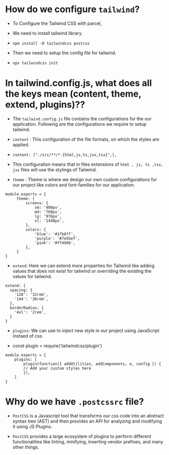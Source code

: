 # How do we configure `tailwind`?

- To Configure the Tailwind CSS with parcel,

- We need to install tailwind library.

- `npm install -D tailwindcss postcss`

- Then we need to setup the config file for tailwind.

- `npx tailwindcss init`

# In tailwind.config.js, what does all the keys mean (content, theme, extend, plugins)??

- The `tailwind.config.js` file contains the configurations for the our application. Following are the configurations we require to setup tailwind.

- `content` : This configuration of the file formats, on which the styles are applied.

- `content: ["./src/**/*.{html,js,ts,jsx,tsx}",],`

- This configuration means that in files extensions of `html , js, ts ,tsx, jsx` files will use the stylings of Tailwind.

- `theme` : Theme is where we design our own custom configurations for our project like colors and font-families for our application.

```react
module.exports = {
     theme: {
         screens: {
             sm: '480px',
             md: '768px',
             lg: '976px',
             xl: '1440px',
         },
         colors: {
             'blue': '#1fb6ff',
             'purple': '#7e5bef',
             'pink': '#ff49db',
         },
     }
}
```

- `extend`: Here we can extend more properties for Tailwind like adding values that does not exist for tailwind or overriding the existing the values for tailwind.

```react
extend: {
  spacing: {
    '128': '32rem',
    '144': '36rem',
  },
  borderRadius: {
    '4xl': '2rem',
  }
}
```

- `plugins`: We can use to inject new style in our project using JavaScript instaed of css.

- const plugin = require('tailwindcss/plugin')

```react
module.exports = {
    plugins: [
        plugin(function({ addUtilities, addComponents, e, config }) {
        // Add your custom styles here
        }),
    ]
}
```

# Why do we have `.postcssrc` file?

- `PostCSS` is a Javascript tool that transforms our css code into an abstract syntax tree (AST) and then provides an API for analyzing and modifying it using JS Plugins.

- `PostCSS` provides a large ecosystem of plugins to perform different functionalities like linting, minifying, inserting vendor prefixes, and many other things.

